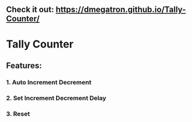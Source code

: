 ## Check it out: https://dmegatron.github.io/Tally-Counter/

# Tally Counter
## Features:
###  1. Auto Increment Decrement
###  2. Set Increment Decrement Delay
###  3. Reset

